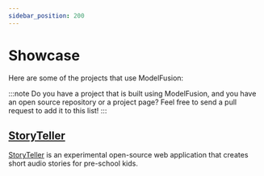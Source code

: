 ```yaml
---
sidebar_position: 200
---
```


# Showcase

Here are some of the projects that use ModelFusion:

:::note
Do you have a project that is built using ModelFusion, and you have an open source repository or a project page? Feel free to send a pull request to add it to this list!
:::

## [StoryTeller](/tutorial/showcase/storyteller)

[StoryTeller](https://github.com/lgrammel/storyteller) is an experimental open-source web application that creates short audio stories for pre-school kids.
